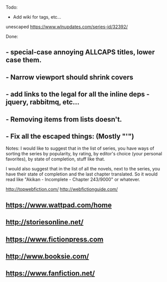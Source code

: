Todo:
 - Add wiki for tags, etc...
 
 unescaped https://www.wlnupdates.com/series-id/32392/

Done:
## - special-case annoying ALLCAPS titles, lower case them.
## - Narrow viewport should shrink covers
## - add links to the legal for all the inline deps - jquery, rabbitmq, etc...
## - Removing items from lists doesn't.
## - Fix all the escaped things: (Mostly "\'")

Notes:
I would like to suggest that in the list of series, you have ways of sorting the series by popularity, by rating, by editor's choice (your personal favorites), by state of completion, stuff like that.

I would also suggest that in the list of all the novels, next to the series, you have their state of completion and the last chapter translated. So it would read like "Akikan - Incomplete - Chapter 243/9000" or whatever.


http://topwebfiction.com/
http://webfictionguide.com/

## https://www.wattpad.com/home
## http://storiesonline.net/
## https://www.fictionpress.com
## http://www.booksie.com/
## https://www.fanfiction.net/

